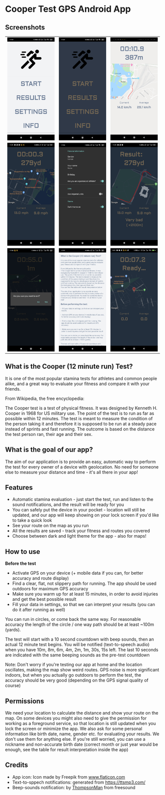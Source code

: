 # Cooper Test GPS Android App

## Screenshots

| | | |
|:-------------------------:|:-------------------------:|:-------------------------:|
|<img src="https://github.com/klasocki/cooper-test/blob/master/Screenshots/main-screen-light.jpg"> |<img src="https://github.com/klasocki/cooper-test/blob/master/Screenshots/main-screen-dark.jpg"> |<img src="https://github.com/klasocki/cooper-test/blob/master/Screenshots/ongoing-light.jpg"> |
|<img src="https://github.com/klasocki/cooper-test/blob/master/Screenshots/ongoing-dark.jpg"> |<img src="https://github.com/klasocki/cooper-test/blob/master/Screenshots/settings.jpg"> |<img src="https://github.com/klasocki/cooper-test/blob/master/Screenshots/result.jpg"> |
|<img src="https://github.com/klasocki/cooper-test/blob/master/Screenshots/confirmation.jpg"> |<img src="https://github.com/klasocki/cooper-test/blob/master/Screenshots/info.jpg"> |<img src="https://github.com/klasocki/cooper-test/blob/master/Screenshots/waiting-marker.jpg"> |

## What is the Cooper (12 minute run) Test?

It is one of the most popular stamina tests for athletes and common people alike, and a great way to evaluate your fitness and compare it with your friends.

From Wikipedia, the free encyclopedia:

The Cooper test is a test of physical fitness. It was designed by Kenneth H. Cooper in 1968 for US military use.
The point of the test is to run as far as possible within 12 minutes.
The test is meant to measure the condition of the person taking it and therefore it is supposed
to be run at a steady pace instead of sprints and fast running.
The outcome is based on the distance the test person ran, their age and their sex.

## What is the goal of our app?

The aim of our application is to provide an easy, automatic way to perform the test for every owner of a device with geolocation. No need for someone else to measure your distance and time - it's all there in your app! 

## Features
* Automatic stamina evaluation - just start the test, run and listen to the sound notifications, and the result will be ready for you
* You can safely put the device in your pocket - location will still be updated, and our app will keep showing on your lock screen if you'd like to take a quick look
* See your route on the map as you run
* All the results are saved - track your fitness and routes you covered
* Choose between dark and light theme for the app - also for maps!

## How to use

**Before the test**

* Activate GPS on your device (+ mobile data if you can, for better accuracy and route display)
* Find a clear, flat, not slippery path for running. The app should be used outdoors for maximum GPS accuracy
* Make sure you warm up for at least 15 minutes, in order to avoid injuries and get the best possible result
* Fill your data in settings, so that we can interpret your results (you can do it after running as well)

You can run in circles, or come back the same way. For reasonable accuracy the length of the circle / one way path should be at least ~100m (yards). 

The test will start with a 10 second countdown with beep sounds, then an actual 12 minute test begins. You will be notified (text-to-speech audio) when you have 10m, 8m, 6m, 4m, 2m, 1m, 30s, 15s left. The last 10 seconds are indicated with the same beeping sounds as the pre-test countdown

Note: Don't worry if you're testing our app at home and the location oscillates, making the map show weird routes. GPS noise is more significant indoors, but when you actually go outdoors to perform the test, the accuracy should be very good (depending on the GPS signal quality of course)

## Permissions

We need your location to calculate the distance and show your route on the map. On some devices you might also need to give the permission for working as a foreground service, so that location is still updated when you lock the screen or minimize the app. We also ask for some personal information like birth date, name, gender etc. for evaluating your results. We don't use them for anything else. If you're still worried, you can use a nickname and non-accurate birth date (correct month or just year would be enough, see the table for result interpretation inside the app)

## Credits
* App icon: Icon made by Freepik from www.flaticon.com
* Text-to-sppech notifications: generated from https://ttsmp3.com/
* Beep-sounds notification: by [ThompsonMan](https://freesound.org/people/ThompsonMan) from freesound


